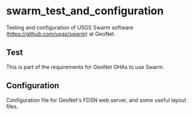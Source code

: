 # swarm_test_and_configuration
Testing and configuration of USGS Swarm software (https://github.com/usgs/swarm) at GeoNet.

## Test
This is part of the requirements for GeoNet GHAs to use Swarm.

## Configuration
Configuration file for GeoNet's FDSN web server, and some useful layout files.
